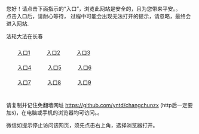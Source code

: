 您好！请点击下面指示的“入口”，浏览此网站是安全的，且为您带来平安。。 <br/>
点击入口后，请耐心等待， 过程中可能会出现无法打开的提示，请忽略，最终会进入网站. </br>

法轮大法在长春<br/>
<div style="padding:10px"><a style="margin:20px" target="_blank" href="https://dl9av5pvff9tw.cloudfront.net/2Qpsp?wvvqsnvd" id="ccLink1" rel="nofollow">入口1</a> <a target="_blank" style="margin:20px" href="https://d3pi20z0wgwugo.cloudfront.net/2Qpsp?wfvgb" id="ccLink2" rel="nofollow">入口2</a> <a style="margin:20px" target="_blank" href="https://d2e2d3y0749w2d.cloudfront.net/2Qpsp?yhxnes" id="ccLink3" rel="nofollow">入口3</a></div>

<div style="padding:10px" ><a style="margin:20px" target="_blank" href="https://dl9av5pvff9tw.cloudfront.net/2Qpsp?wvvqsnvd" id="ccLink4" rel="nofollow">入口4</a> <a style="margin:20px" href="https://d3pi20z0wgwugo.cloudfront.net/2Qpsp?wfvgb" target="_blank" id="ccLink5" rel="nofollow">入口5</a> <a style="margin:20px" href="https://d2e2d3y0749w2d.cloudfront.net/2Qpsp?yhxnes" target="_blank" id="ccLink6" rel="nofollow">入口6</a></div>

<div style="padding:10px"><a style="margin:20px" target="_blank" href="https://dl9av5pvff9tw.cloudfront.net/2Qpsp?wvvqsnvd" id="ccLink7" rel="nofollow">入口7</a> <a style="margin:20px" href="https://d3pi20z0wgwugo.cloudfront.net/2Qpsp?wfvgb" target="_blank" id="ccLink8" rel="nofollow">入口8</a> <a style="margin:20px" target="_blank" href="https://d2e2d3y0749w2d.cloudfront.net/2Qpsp?yhxnes" id="ccLink9" rel="nofollow">入口9</a></div>

<br/>



请复制并记住免翻墙网址 https://github.com/yntd/changchunzx (http后一定要加s)，在电脑或手机的浏览器均可访问。。<br/>

微信如提示停止访问该网页，须先点击右上角，选择浏览器打开。
